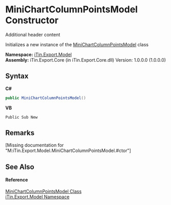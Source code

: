 # MiniChartColumnPointsModel Constructor 
Additional header content 

Initializes a new instance of the <a href="T_iTin_Export_Model_MiniChartColumnPointsModel">MiniChartColumnPointsModel</a> class

**Namespace:**&nbsp;<a href="N_iTin_Export_Model">iTin.Export.Model</a><br />**Assembly:**&nbsp;iTin.Export.Core (in iTin.Export.Core.dll) Version: 1.0.0.0 (1.0.0.0)

## Syntax

**C#**<br />
``` C#
public MiniChartColumnPointsModel()
```

**VB**<br />
``` VB
Public Sub New
```


## Remarks
\[Missing <remarks> documentation for "M:iTin.Export.Model.MiniChartColumnPointsModel.#ctor"\]

## See Also


#### Reference
<a href="T_iTin_Export_Model_MiniChartColumnPointsModel">MiniChartColumnPointsModel Class</a><br /><a href="N_iTin_Export_Model">iTin.Export.Model Namespace</a><br />